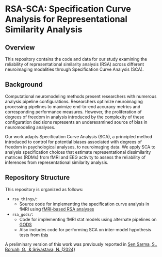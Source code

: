 # RSA-SCA: Specification Curve Analysis for Representational Similarity Analysis

## Overview
This repository contains the code and data for our study examining the reliability of representational similarity analysis (RSA) across different neuroimaging modalities through Specification Curve Analysis (SCA).

## Background
Computational neuromodeling methods present researchers with numerous analysis pipeline configurations. Researchers optimize neuroimaging processing pipelines to maximize end-to-end accuracy metrics and corresponding performance measures. However, the proliferation of degrees of freedom in analysis introduced by the complexity of these configuration decisions represents an underexamined source of bias in neuromodeling analyses.

Our work adapts Specification Curve Analysis (SCA), a principled method introduced to control for potential biases associated with degrees of freedom in psychological analyses, to neuroimaging data. We apply SCA to analysis specification choices that estimate representational dissimilarity matrices (RDMs) from fMRI and EEG activity to assess the reliability of inferences from representational similarity analysis.

## Repository Structure
This repository is organized as follows:
- `rsa_things/`:
  -  Source code for implementing the specification curve analysis in fMRI using [fMRI-based RSA analyses](https://elifesciences.org/articles/82580)
- `rsa_gods/`:
  -  Code for implementing fMRI stat models using alternate pipelines on [GODS](https://www.nature.com/articles/ncomms15037)
  -  Also includes code for performing SCA on inter-model hypothesis tests from [this](https://www.sciencedirect.com/science/article/pii/S0893608022002982)



A preliminary version of this work was previously reported in [Sen Sarma, S., Boruah, G., & Srivastava, N. (2024)](https://escholarship.org/uc/item/62j3r1hq)

